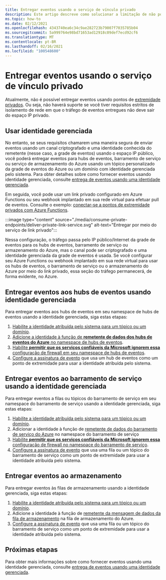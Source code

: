 ```yaml
---
title: Entregar eventos usando o serviço de vínculo privado
description: Este artigo descreve como solucionar a limitação de não poder entregar eventos usando o serviço de vínculo privado.
ms.topic: how-to
ms.date: 02/12/2021
ms.openlocfilehash: 4343740ea6c34c9ae282723b79007f7035785b04
ms.sourcegitcommit: 5a999764e98bd71653ad12918c09def7ecd92cf6
ms.translationtype: MT
ms.contentlocale: pt-BR
ms.lasthandoff: 02/16/2021
ms.locfileid: "100548600"
---
```

# <a name="deliver-events-using-private-link-service"></a>Entregar eventos usando o serviço de vínculo privado
Atualmente, não é possível entregar eventos usando pontos de [extremidade privados](../private-link/private-endpoint-overview.md). Ou seja, não haverá suporte se você tiver requisitos estritos de isolamento de rede em que o tráfego de eventos entregues não deve sair do espaço IP privado. 

## <a name="use-managed-identity"></a>Usar identidade gerenciada
No entanto, se seus requisitos chamarem uma maneira segura de enviar eventos usando um canal criptografado e uma identidade conhecida do remetente (nesse caso, a grade de eventos) usando o espaço IP público, você poderá entregar eventos para hubs de eventos, barramento de serviço ou serviço de armazenamento do Azure usando um tópico personalizado da grade de eventos do Azure ou um domínio com identidade gerenciada pelo sistema. Para obter detalhes sobre como fornecer eventos usando identidade gerenciada, consulte [entrega de eventos usando uma identidade gerenciada](managed-service-identity.md). 

Em seguida, você pode usar um link privado configurado em Azure Functions ou seu webhook implantado em sua rede virtual para efetuar pull de eventos. Consulte o exemplo: [conectar-se a pontos de extremidade privados com Azure Functions](/samples/azure-samples/azure-functions-private-endpoints/connect-to-private-endpoints-with-azure-functions/).


:::image type="content" source="./media/consume-private-endpoints/deliver-private-link-service.svg" alt-text="Entregar por meio do serviço de link privado":::


Nessa configuração, o tráfego passa pelo IP público/Internet da grade de eventos para os hubs de eventos, barramento de serviço ou armazenamento do Azure, mas o canal pode ser criptografado e uma identidade gerenciada da grade de eventos é usada. Se você configurar seu Azure Functions ou webhook implantado em sua rede virtual para usar os hubs de eventos, o barramento de serviço ou o armazenamento do Azure por meio do link privado, essa seção do tráfego permanecerá, de forma evidente, no Azure.

## <a name="deliver-events-to-event-hubs-using-managed-identity"></a>Entregar eventos aos hubs de eventos usando identidade gerenciada
Para entregar eventos aos hubs de eventos em seu namespace de hubs de eventos usando a identidade gerenciada, siga estas etapas:

1. [Habilite a identidade atribuída pelo sistema para um tópico ou um domínio](managed-service-identity.md#create-a-custom-topic-or-domain-with-an-identity). 
1. [Adicione a identidade à função de **remetente de dados dos hubs de eventos do Azure** no namespace de hubs de eventos](../event-hubs/authenticate-managed-identity.md#to-assign-azure-roles-using-the-azure-portal).
1. [Habilite **permitir que os serviços confiáveis da Microsoft ignorem essa** configuração de firewall em seu namespace de hubs de eventos](../event-hubs/event-hubs-service-endpoints.md#trusted-microsoft-services). 
1. [Configure a assinatura de evento](managed-service-identity.md#create-event-subscriptions-that-use-an-identity) que usa um hub de eventos como um ponto de extremidade para usar a identidade atribuída pelo sistema.

## <a name="deliver-events-to-service-bus-using-managed-identity"></a>Entregar eventos ao barramento de serviço usando a identidade gerenciada
Para entregar eventos a filas ou tópicos do barramento de serviço em seu namespace do barramento de serviço usando a identidade gerenciada, siga estas etapas:

1. [Habilite a identidade atribuída pelo sistema para um tópico ou um domínio](managed-service-identity.md#create-a-custom-topic-or-domain-with-an-identity). 
1. Adicionar a identidade à função de [remetente de dados do barramento de serviço do Azure](/service-bus-messaging/service-bus-managed-service-identity.md#azure-built-in-roles-for-azure-service-bus) no namespace do barramento de serviço
1. [Habilite **permitir que os serviços confiáveis da Microsoft ignorem essa** configuração de firewall no namespace do barramento de serviço](../service-bus-messaging/service-bus-service-endpoints.md#trusted-microsoft-services). 
1. [Configure a assinatura de evento](managed-service-identity.md#create-event-subscriptions-that-use-an-identity) que usa uma fila ou um tópico do barramento de serviço como um ponto de extremidade para usar a identidade atribuída pelo sistema.

## <a name="deliver-events-to-storage"></a>Entregar eventos ao armazenamento 
Para entregar eventos às filas de armazenamento usando a identidade gerenciada, siga estas etapas:

1. [Habilite a identidade atribuída pelo sistema para um tópico ou um domínio](managed-service-identity.md#create-a-custom-topic-or-domain-with-an-identity).
1. Adicione a identidade à função de [remetente da mensagem de dados da fila de armazenamento](../storage/common/storage-auth-aad-rbac-portal.md) na fila de armazenamento do Azure.
1. [Configure a assinatura de evento](managed-service-identity.md#create-event-subscriptions-that-use-an-identity) que usa uma fila ou um tópico do barramento de serviço como um ponto de extremidade para usar a identidade atribuída pelo sistema.


## <a name="next-steps"></a>Próximas etapas
Para obter mais informações sobre como fornecer eventos usando uma identidade gerenciada, consulte [entrega de eventos usando uma identidade gerenciada](managed-service-identity.md). 
